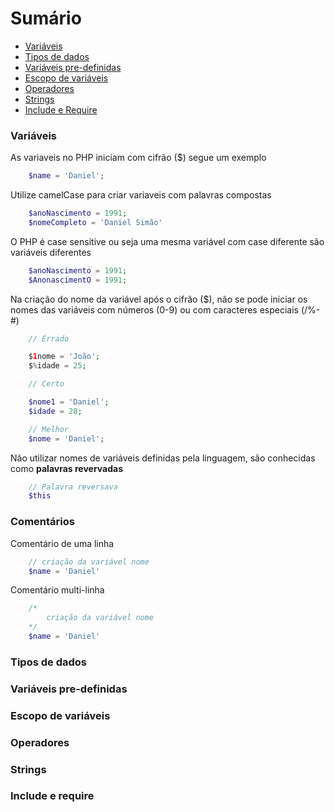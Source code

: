 # Sumário

- [Variáveis](#variáveis)
- [Tipos de dados](#tipos-de-dados)
- [Variáveis pre-definidas](#variáveis-pre-definidas)
- [Escopo de variáveis](#escopo-de-variáveis)
- [Operadores](#operadores)
- [Strings](#strings)
- [Include e Require](#include-e-require)

### Variáveis

As variaveis no PHP iniciam com cifrão ($) segue um exemplo

```php
    $name = 'Daniel';

```

Utilize camelCase para criar variaveis com palavras compostas

```php
    $anoNascimento = 1991;
    $nomeCompleto = 'Daniel Simão'

```

O PHP é case sensitive ou seja uma mesma variável com case diferente
são variáveis diferentes

```php
    $anoNascimento = 1991;
    $AnonascimentO = 1991;

```

Na criação do nome da variável após o cifrão ($), não se pode 
iniciar os nomes das variáveis com números (0-9) ou com caracteres
especiais (\/%-#)

```php
    // Errado

    $1nome = 'João';
    $%idade = 25;

    // Certo

    $nome1 = 'Daniel';
    $idade = 28;

    // Melhor
    $nome = 'Daniel';

```

Não utilizar nomes de variáveis definidas pela linguagem,
são conhecidas como **palavras revervadas**

```php
    // Palavra reversava
    $this

```

### Comentários

Comentário de uma linha

```php
    // criação da variável nome
    $name = 'Daniel'

```

Comentário multi-linha

```php
    /*
        criação da variável nome
    */
    $name = 'Daniel'

```

### Tipos de dados



### Variáveis pre-definidas



### Escopo de variáveis



### Operadores



### Strings



### Include e require


